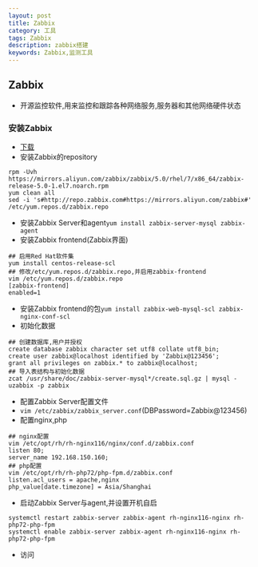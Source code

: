 ```yaml
---
layout: post
title: Zabbix
category: 工具
tags: Zabbix
description: zabbix搭建
keywords: Zabbix,监测工具
---
```

## Zabbix
* 开源监控软件,用来监控和跟踪各种网络服务,服务器和其他网络硬件状态

### 安装Zabbix
* [下载](https://www.zabbix.com/download)
* 安装Zabbix的repository

```
rpm -Uvh https://mirrors.aliyun.com/zabbix/zabbix/5.0/rhel/7/x86_64/zabbix-release-5.0-1.el7.noarch.rpm
yum clean all
sed -i 's#http://repo.zabbix.com#https://mirrors.aliyun.com/zabbix#' /etc/yum.repos.d/zabbix.repo
```
* 安装Zabbix Server和agent`yum install zabbix-server-mysql zabbix-agent`
* 安装Zabbix frontend(Zabbix界面)

```
## 启用Red Hat软件集
yum install centos-release-scl
## 修改/etc/yum.repos.d/zabbix.repo,并启用zabbix-frontend
vim /etc/yum.repos.d/zabbix.repo
[zabbix-frontend]
enabled=1
```
* 安装Zabbix frontend的包`yum install zabbix-web-mysql-scl zabbix-nginx-conf-scl`
* 初始化数据

```
## 创建数据库,用户并授权
create database zabbix character set utf8 collate utf8_bin;
create user zabbix@localhost identified by 'Zabbix@123456';
grant all privileges on zabbix.* to zabbix@localhost;
## 导入表结构与初始化数据
zcat /usr/share/doc/zabbix-server-mysql*/create.sql.gz | mysql -uzabbix -p zabbix
```
* 配置Zabbix Server配置文件
* `vim /etc/zabbix/zabbix_server.conf`(DBPassword=Zabbix@123456)
* 配置nginx,php

```
## nginx配置
vim /etc/opt/rh/rh-nginx116/nginx/conf.d/zabbix.conf
listen 80;
server_name 192.168.150.160;
## php配置
vim /etc/opt/rh/rh-php72/php-fpm.d/zabbix.conf
listen.acl_users = apache,nginx
php_value[date.timezone] = Asia/Shanghai
```
* 启动Zabbix Server与agent,并设置开机自启

```
systemctl restart zabbix-server zabbix-agent rh-nginx116-nginx rh-php72-php-fpm
systemctl enable zabbix-server zabbix-agent rh-nginx116-nginx rh-php72-php-fpm
```
* 访问
